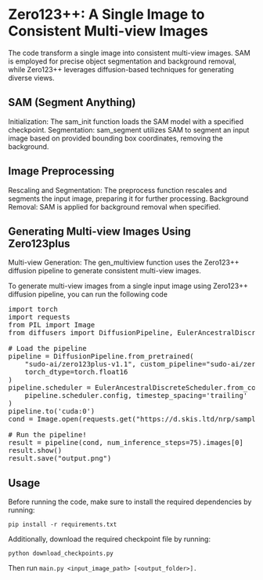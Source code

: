 # Zero123++: A Single Image to Consistent Multi-view Images

The code transform a single image into consistent multi-view images. SAM is employed for precise object segmentation and background removal, while Zero123++ leverages diffusion-based techniques for generating diverse views.
## SAM (Segment Anything)
Initialization: The sam_init function loads the SAM model with a specified checkpoint.
Segmentation: sam_segment utilizes SAM to segment an input image based on provided bounding box coordinates, removing the background.
## Image Preprocessing
Rescaling and Segmentation: The preprocess function rescales and segments the input image, preparing it for further processing.
Background Removal: SAM is applied for background removal when specified.
## Generating Multi-view Images Using Zero123plus
Multi-view Generation: The gen_multiview function uses the Zero123++ diffusion pipeline to generate consistent multi-view images.

To generate multi-view images from a single input image using Zero123++ diffusion pipeline, you can run the following code

<pre>
import torch
import requests
from PIL import Image
from diffusers import DiffusionPipeline, EulerAncestralDiscreteScheduler

# Load the pipeline
pipeline = DiffusionPipeline.from_pretrained(
    "sudo-ai/zero123plus-v1.1", custom_pipeline="sudo-ai/zero123plus-pipeline",
    torch_dtype=torch.float16
)
pipeline.scheduler = EulerAncestralDiscreteScheduler.from_config(
    pipeline.scheduler.config, timestep_spacing='trailing'
)
pipeline.to('cuda:0')
cond = Image.open(requests.get("https://d.skis.ltd/nrp/sample-data/lysol.png", stream=True).raw)

# Run the pipeline!
result = pipeline(cond, num_inference_steps=75).images[0]
result.show()
result.save("output.png")
</pre>

## Usage
Before running the code, make sure to install the required dependencies by running:

`pip install -r requirements.txt`

Additionally, download the required checkpoint file by running:

`python download_checkpoints.py`

Then run `main.py <input_image_path> [<output_folder>].`
